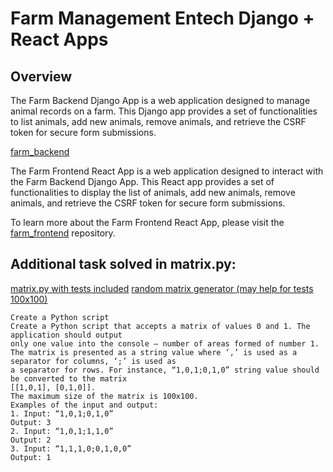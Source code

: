# Farm Management Entech Django + React Apps

## Overview

The Farm Backend Django App is a web application designed to manage animal records on a farm. This Django app provides a set of functionalities to list animals, add new animals, remove animals, and retrieve the CSRF token for secure form submissions.

[farm_backend](./farm_backend/README.md)

The Farm Frontend React App is a web application designed to interact with the Farm Backend Django App. This React app provides a set of functionalities to display the list of animals, add new animals, remove animals, and retrieve the CSRF token for secure form submissions.

To learn more about the Farm Frontend React App, please visit the [farm_frontend](./farm_frontend/README.md) repository.


## Additional task solved in matrix.py:

[matrix.py with tests included](./matrix.py)
[random matrix generator (may help for tests 100x100)](./randomize_matrix.py)

```
Create a Python script
Create a Python script that accepts a matrix of values 0 and 1. The application should output
only one value into the console – number of areas formed of number 1.
The matrix is presented as a string value where ‘,’ is used as a separator for columns, ‘;’ is used as
a separator for rows. For instance, “1,0,1;0,1,0” string value should be converted to the matrix
[[1,0,1], [0,1,0]].
The maximum size of the matrix is 100x100.
Examples of the input and output:
1. Input: “1,0,1;0,1,0”
Output: 3
2. Input: “1,0,1;1,1,0”
Output: 2
3. Input: “1,1,1,0;0,1,0,0”
Output: 1
```